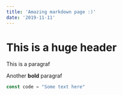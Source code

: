 ```yaml
---
title: 'Amazing markdown page :)'
date: '2019-11-11'
---
```

# This is a huge header

This is a paragraf

Another **bold** paragraf

```javascript
const code = "Some text here"
```